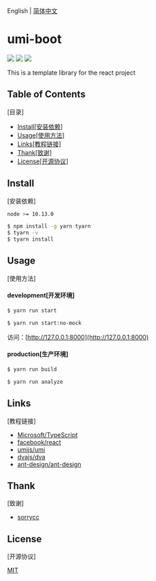 English | [简体中文](./README_zh-CN.md)

# umi-boot

[![](https://img.shields.io/badge/umi-3.1.4-ff69b4.svg?style=flat-square)](https://github.com/umijs/umi)
[![](https://img.shields.io/badge/react-16.12.0-brightgreen.svg?style=flat-square)](https://github.com/facebook/react)
[![](https://img.shields.io/dub/l/vibe-d.svg?style=flat-square)](https://tldrlegal.com/license/mit-license)

This is a template library for the react project

Table of Contents
-------
[目录]

* [Install[安装依赖]](#install)
* [Usage[使用方法]](#usage)
* [Links[教程链接]](#links)
* [Thank[致谢]](#thank)
* [License[开源协议]](#license)

Install
-------
[安装依赖]

```bash
node >= 10.13.0
```

```bash
$ npm install -g yarn tyarn
$ tyarn -v
$ tyarn install
```

Usage
-------
[使用方法]

#### development[开发环境]

```bash
$ yarn run start
```

```bash
$ yarn run start:no-mock
```

访问：[http://127.0.0.1:8000](http://127.0.0.1:8000)

#### production[生产环境]

```bash
$ yarn run build
```

```bash
$ yarn run analyze
```

Links
-------
[教程链接]

* [Microsoft/TypeScript](https://github.com/Microsoft/TypeScript)
* [facebook/react](https://github.com/facebook/react)
* [umijs/umi](https://github.com/umijs/umi)
* [dvajs/dva](https://github.com/dvajs/dva)
* [ant-design/ant-design](https://github.com/ant-design/ant-design)

Thank
-------
[致谢]
* [sorrycc](https://github.com/sorrycc)

License
-------
[开源协议]

[MIT](https://tldrlegal.com/license/mit-license)
